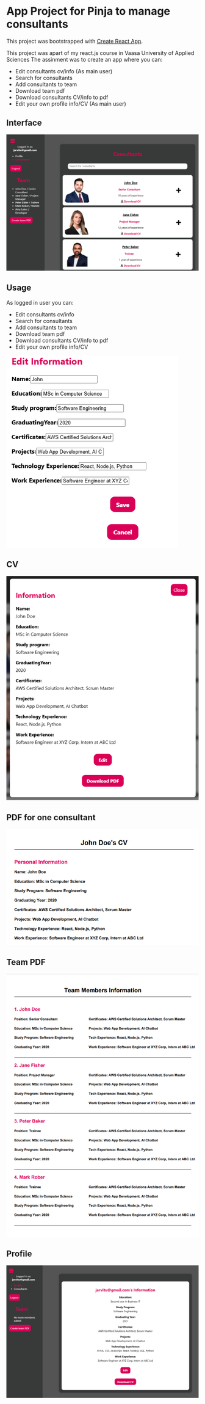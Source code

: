 # App Project for Pinja to manage consultants
This project was bootstrapped with [Create React App](https://github.com/facebook/create-react-app).

This project was apart of my react.js course in Vaasa University of Applied Sciences
The assinment was to create an app where you can:
- Edit consultants cv/info (As main user)
- Search for consultants
- Add consultants to team
- Download team pdf
- Download consultants CV/info to pdf
- Edit your own profile info/CV (As main user)

## Interface
![Interface](interface.png)

## Usage
As logged in user you can:
- Edit consultants cv/info
- Search for consultants
- Add consultants to team
- Download team pdf
- Download consultants CV/info to pdf
- Edit your own profile info/CV

![Edit](edit.png)
## CV
![CV](CV.png)
## PDF for one consultant
![pdf](pdf.png)
## Team PDF
![teampdf](teamPdf.png)
## Profile
![profile](profile.png)


